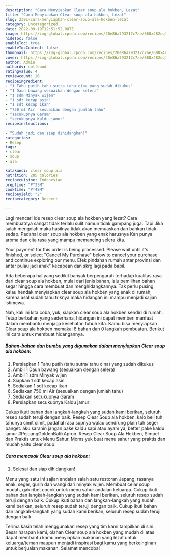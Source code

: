 ```yaml
---
description: "Cara Menyiapkan Clear soup ala hokben, Lezat"
title: "Cara Menyiapkan Clear soup ala hokben, Lezat"
slug: 2391-cara-menyiapkan-clear-soup-ala-hokben-lezat
category: Uncategorized
date: 2022-09-19T12:51:52.087Z
image: https://img-global.cpcdn.com/recipes/20e86a793217c7ae/680x482cq70/clear-soup-ala-hokben-foto-resep-utama.jpg
hideToc: false
enableToc: true
enableTocContent: false
thumbnail: https://img-global.cpcdn.com/recipes/20e86a793217c7ae/680x482cq70/clear-soup-ala-hokben-foto-resep-utama.jpg
cover: https://img-global.cpcdn.com/recipes/20e86a793217c7ae/680x482cq70/clear-soup-ala-hokben-foto-resep-utama.jpg
author: Admin
authorAv: notfound
ratingvalue: 4
reviewcount: 16
recipeingredient:
- "1 Tahu putih tahu sutra tahu cina yang sudah dikukus"
- "1 Daun bawang sesuaikan dengan selera"
- "1 sdm Minyak wijen"
- "1 sdt kecap asin"
- "1 sdt kecap ikan"
- "750 ml Air  sesuaikan dengan jumlah tahu"
- "secukupnya Garam"
- "secukupnya Kaldu jamur"
recipeinstructions:

- "Sudah jadi dan siap dihidangkan!"
categories:
- Resep
tags:
- clear
- soup
- ala

katakunci: clear soup ala 
nutrition: 285 calories
recipecuisine: Indonesian
preptime: "PT33M"
cooktime: "PT48M"
recipeyield: "2"
recipecategory: Dessert

---
```



Lagi mencari ide resep clear soup ala hokben yang lezat? Cara membuatnya sangat tidak terlalu sulit namun tidak gampang juga. Tapi Jika salah mengolah maka hasilnya tidak akan memuaskan dan bahkan tidak sedap. Padahal clear soup ala hokben yang enak harusnya Kan punya aroma dan cita rasa yang mampu memancing selera kita.


Your payment for this order is being processed. Please wait until it&#39;s finished, or select &#34;Cancel My Purchase&#34; below to cancel your purchase and continue exploring our menu. Efek pindahan rumah antar provinsi dan antar pulau jadi anak&#34; kecapean dan skrg lagi pada bapil.

Ada beberapa hal yang sedikit banyak berpengaruh terhadap kualitas rasa dari clear soup ala hokben, mulai dari jenis bahan, lalu pemilihan bahan segar hingga cara membuat dan menghidangkannya. Tak perlu pusing kalau hendak menyiapkan clear soup ala hokben yang enak di rumah, karena asal sudah tahu triknya maka hidangan ini mampu menjadi sajian istimewa.


Nah, kali ini kita coba, yuk, siapkan clear soup ala hokben sendiri di rumah. Tetap berbahan yang sederhana, hidangan ini dapat memberi manfaat dalam membantu menjaga kesehatan tubuh kita. Kamu bisa menyiapkan Clear soup ala hokben memakai 8 bahan dan 0 langkah pembuatan. Berikut ini cara untuk membuat hidangannya.

<!--inarticleads1-->

##### Bahan-bahan dan bumbu yang digunakan dalam menyiapkan Clear soup ala hokben:

1. Persiapkan 1 Tahu putih (tahu sutra/ tahu cina) yang sudah dikukus
1. Ambil 1 Daun bawang (sesuaikan dengan selera)
1. Ambil 1 sdm Minyak wijen
1. Siapkan 1 sdt kecap asin
1. Sediakan 1 sdt kecap ikan
1. Sediakan 750 ml Air  (sesuaikan dengan jumlah tahu)
1. Sediakan secukupnya Garam
1. Persiapkan secukupnya Kaldu jamur


Cukup ikuti bahan dan langkah-langkah yang sudah kami berikan, seluruh resep sudah teruji dengan baik. Resep Clear Soup ala hokben. kalo beli tuh tahunya cimit cimit, padahal rasa supnya walau cendrung plain tuh seger banget. aku saranin jangan pake kaldu sapi atau ayam ya, better pake kaldu jamur #PejuangGoldenBatikApron. Resep Clear Soup Ala Hokben, Simpel dan Praktis untuk Menu Sahur. Moms yuk buat menu sahur yang praktis dan mudah yaitu clear soup. 

<!--inarticleads2-->

##### Cara memasak Clear soup ala hokben:


1. Selesai dan siap dihidangkan!

Menu yang satu ini sajian andalan salah satu restoran Jepang, rasanya enak, seger, gurih dan wangi dari minyak wijen. Membuat celar soup mudah, gak ribet cocok untuk menu sahur andalan keluarga. Cukup ikuti bahan dan langkah-langkah yang sudah kami berikan, seluruh resep sudah teruji dengan baik. Cukup ikuti bahan dan langkah-langkah yang sudah kami berikan, seluruh resep sudah teruji dengan baik. Cukup ikuti bahan dan langkah-langkah yang sudah kami berikan, seluruh resep sudah teruji dengan baik. 

Terima kasih telah menggunakan resep yang tim kami tampilkan di sini. Besar harapan kami, olahan Clear soup ala hokben yang mudah di atas dapat membantu kamu menyiapkan makanan yang lezat untuk keluarga/teman maupun menjadi inspirasi bagi kamu yang berkeinginan untuk berjualan makanan. Selamat mencoba!
